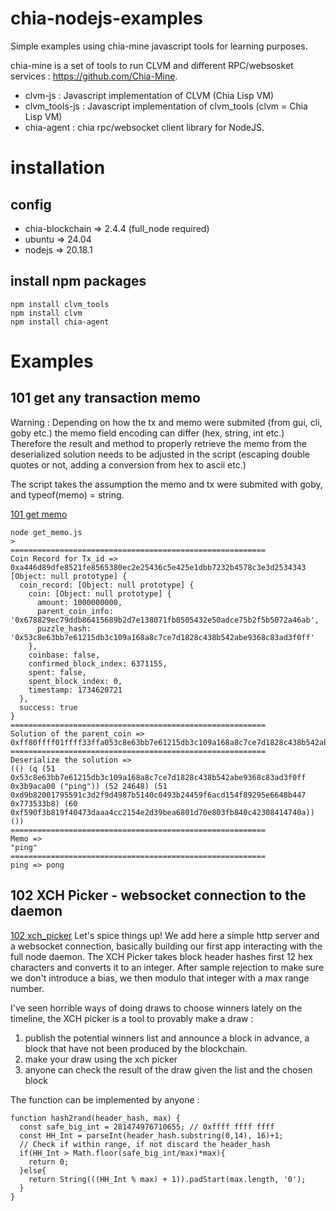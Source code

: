 # chia-nodejs-examples
Simple examples using chia-mine javascript tools for learning purposes.

chia-mine is a set of tools to run CLVM and different RPC/websosket services : https://github.com/Chia-Mine.
  - clvm-js : Javascript implementation of CLVM (Chia Lisp VM) 
  - clvm_tools-js : Javascript implementation of clvm_tools (clvm = Chia Lisp VM)
  - chia-agent : chia rpc/websocket client library for NodeJS.

# installation
## config
  - chia-blockchain => 2.4.4 (full_node required)
  - ubuntu => 24.04
  - nodejs => 20.18.1

## install npm packages
```
npm install clvm_tools
npm install clvm
npm install chia-agent
```
# Examples
## 101 get any transaction memo
Warning : Depending on how the tx and memo were submited (from gui, cli, goby etc.) the memo field encoding can differ (hex, string, int etc.)
Therefore the result and method to properly retrieve the memo from the deserialized solution needs to be adjusted in the script (escaping double quotes or not, adding a conversion from hex to ascii etc.)

The script takes the assumption the memo and tx were submited with goby, and typeof(memo) = string.

[101 get memo](https://github.com/CassFairiesClub/chia-nodejs-examples/blob/main/examples/101_get_memo/101_get_memo.js)
```
node get_memo.js
>
=========================================================
Coin Record for Tx_id => 0xa446d89dfe8521fe8565380ec2e25436c5e425e1dbb7232b4578c3e3d2534343
[Object: null prototype] {
  coin_record: [Object: null prototype] {
    coin: [Object: null prototype] {
      amount: 1000000000,
      parent_coin_info: '0x678829ec79ddb86415689b2d7e138071fb0505432e50adce75b2f5b5072a46ab',
      puzzle_hash: '0x53c8e63bb7e61215db3c109a168a8c7ce7d1828c438b542abe9368c83ad3f0ff'
    },
    coinbase: false,
    confirmed_block_index: 6371155,
    spent: false,
    spent_block_index: 0,
    timestamp: 1734620721
  },
  success: true
}
=========================================================
Solution of the parent_coin =>
0xff80ffff01ffff33ffa053c8e63bb7e61215db3c109a168a8c7ce7d1828c438b542abe9368c83ad3f0ffff843b9aca00ffff8470696e678080ffff34ff82604880ffff33ffa0d9b82001795591c3d2f9d4987b5140c0493b24459f6acd154f89295e6648b447ff84773533b880ffff3cffa0f590f3b819f40473daaa4cc2154e2d39bea6801d70e803fb840c42308414740a8080ff8080
=========================================================
Deserialize the solution => 
(() (q (51 0x53c8e63bb7e61215db3c109a168a8c7ce7d1828c438b542abe9368c83ad3f0ff 0x3b9aca00 ("ping")) (52 24648) (51 0xd9b82001795591c3d2f9d4987b5140c0493b24459f6acd154f89295e6648b447 0x773533b8) (60 0xf590f3b819f40473daaa4cc2154e2d39bea6801d70e803fb840c42308414740a)) ())
=========================================================
Memo => 
"ping"
=========================================================
ping => pong
```
## 102 XCH Picker - websocket connection to the daemon
[102 xch_picker](https://github.com/CassFairiesClub/chia-nodejs-examples/blob/main/examples/102_xch_picker/)
Let's spice things up! We add here a simple http server and a websocket connection, basically building our first app interacting with the full node daemon.
The XCH Picker takes block header hashes first 12 hex characters and converts it to an integer. After sample rejection to make sure we don't introduce a bias, we then modulo that integer with a max range number.

I've seen horrible ways of doing draws to choose winners lately on the timeline, the XCH picker is a tool to provably make a draw :
  1.  publish the potential winners list and announce a block in advance, a block that have not been produced by the blockchain.
  2.  make your draw using the xch picker
  3.  anyone can check the result of the draw given the list and the chosen block

The function can be implemented by anyone : 
```
function hash2rand(header_hash, max) {
  const safe_big_int = 281474976710655; // 0xffff ffff ffff 
  const HH_Int = parseInt(header_hash.substring(0,14), 16)+1;
  // Check if within range, if not discard the header_hash
  if(HH_Int > Math.floor(safe_big_int/max)*max){
    return 0; 
  }else{
    return String(((HH_Int % max) + 1)).padStart(max.length, '0');
  }
}
```
